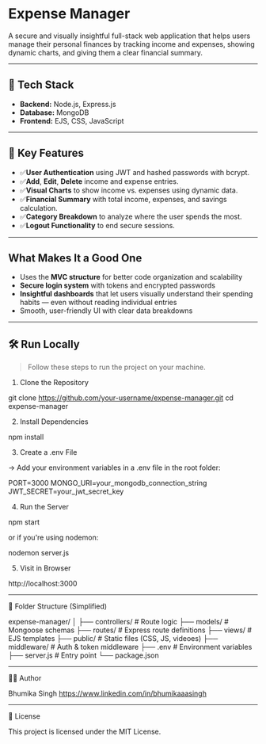 # Expense Manager

A secure and visually insightful full-stack web application that helps users manage their personal finances by tracking income and expenses, showing dynamic charts, and giving them a clear financial summary.

---

## 🚀 Tech Stack

- **Backend:** Node.js, Express.js  
- **Database:** MongoDB  
- **Frontend:** EJS, CSS, JavaScript  

---

## 🔐 Key Features

- ✅️**User Authentication** using JWT and hashed passwords with bcrypt.
- ✅️**Add**, **Edit**, **Delete** income and expense entries.
- ✅️**Visual Charts** to show income vs. expenses using dynamic data.
- ✅️**Financial Summary** with total income, expenses, and savings calculation.
- ✅️**Category Breakdown** to analyze where the user spends the most.
- ✅️**Logout Functionality** to end secure sessions.

---

## What Makes It a Good One

- Uses the **MVC structure** for better code organization and scalability
- **Secure login system** with tokens and encrypted passwords
- **Insightful dashboards** that let users visually understand their spending habits — even without reading individual entries
- Smooth, user-friendly UI with clear data breakdowns

---

## 🛠️ Run Locally

> Follow these steps to run the project on your machine.

1. Clone the Repository

git clone https://github.com/your-username/expense-manager.git
cd expense-manager

2. Install Dependencies

npm install

3. Create a .env File

-> Add your environment variables in a .env file in the root folder:

PORT=3000
MONGO_URI=your_mongodb_connection_string
JWT_SECRET=your_jwt_secret_key

4. Run the Server

npm start

or if you're using nodemon:

nodemon server.js

5. Visit in Browser

http://localhost:3000

---

📁 Folder Structure (Simplified)

expense-manager/
│
├── controllers/       # Route logic
├── models/            # Mongoose schemas
├── routes/            # Express route definitions
├── views/             # EJS templates
├── public/            # Static files (CSS, JS, videoes)
├── middleware/        # Auth & token middleware
├── .env               # Environment variables
├── server.js          # Entry point
└── package.json

---

🧑‍💻 Author 

Bhumika Singh
https://www.linkedin.com/in/bhumikaaasingh

---

📜 License

This project is licensed under the MIT License.
